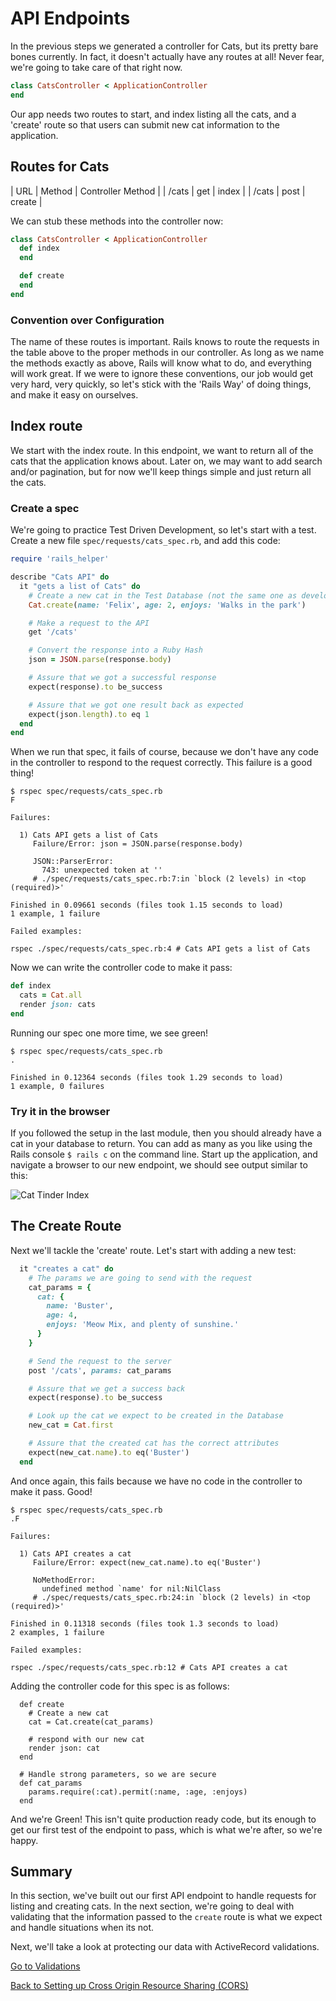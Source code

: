 # API Endpoints

In the previous steps we generated a controller for Cats, but its pretty bare bones currently.  In fact, it doesn't actually have any routes at all!  Never fear, we're going to take care of that right now.  

```ruby
class CatsController < ApplicationController
end
```

Our app needs two routes to start, and index listing all the cats, and a 'create' route so that users can submit new cat information to the application.

## Routes for Cats

| URL | Method | Controller Method |
| /cats | get | index |
| /cats | post | create |

We can stub these methods into the controller now:

```ruby
class CatsController < ApplicationController
  def index
  end

  def create
  end
end
```

### Convention over Configuration
The name of these routes is important.  Rails knows to route the requests in the table above to the proper methods in our controller.  As long as we name the methods exactly as above, Rails will know what to do, and everything will work great.  If we were to ignore these conventions, our job would get very hard, very quickly, so let's stick with the 'Rails Way' of doing things, and make it easy on ourselves.


## Index route
We start with the index route.  In this endpoint, we want to return all of the cats that the application knows about.  Later on, we may want to add search and/or pagination, but for now we'll keep things simple and just return all the cats.

### Create a spec
We're going to practice Test Driven Development, so let's start with a test.  Create a new file ```spec/requests/cats_spec.rb```, and add this code:

```ruby
require 'rails_helper'

describe "Cats API" do
  it "gets a list of Cats" do
    # Create a new cat in the Test Database (not the same one as development)
    Cat.create(name: 'Felix', age: 2, enjoys: 'Walks in the park')

    # Make a request to the API
    get '/cats'

    # Convert the response into a Ruby Hash
    json = JSON.parse(response.body)

    # Assure that we got a successful response
    expect(response).to be_success

    # Assure that we got one result back as expected
    expect(json.length).to eq 1
  end
end
```

When we run that spec, it fails of course, because we don't have any code in the controller to respond to the request correctly.  This failure is a good thing!

```
$ rspec spec/requests/cats_spec.rb
F

Failures:

  1) Cats API gets a list of Cats
     Failure/Error: json = JSON.parse(response.body)

     JSON::ParserError:
       743: unexpected token at ''
     # ./spec/requests/cats_spec.rb:7:in `block (2 levels) in <top (required)>'

Finished in 0.09661 seconds (files took 1.15 seconds to load)
1 example, 1 failure

Failed examples:

rspec ./spec/requests/cats_spec.rb:4 # Cats API gets a list of Cats
```

Now we can write the controller code to make it pass:

```Ruby
def index
  cats = Cat.all
  render json: cats
end
```

Running our spec one more time, we see green!

```
$ rspec spec/requests/cats_spec.rb
.

Finished in 0.12364 seconds (files took 1.29 seconds to load)
1 example, 0 failures
```

### Try it in the browser
If you followed the setup in the last module, then you should already have a cat in your database to return.  You can add as many as you like using the Rails console ```$ rails c``` on the command line.  Start up the application, and navigate a browser to our new endpoint, we should see output similar to this:

![Cat Tinder Index](https://s3.amazonaws.com/learn-site/curriculum/cat-tinder/cat_tinder_index.png)

## The Create Route
Next we'll tackle the 'create' route.  Let's start with adding a new test:

```ruby
  it "creates a cat" do
    # The params we are going to send with the request
    cat_params = {
      cat: {
        name: 'Buster', 
        age: 4, 
        enjoys: 'Meow Mix, and plenty of sunshine.'
      }
    }

    # Send the request to the server
    post '/cats', params: cat_params

    # Assure that we get a success back
    expect(response).to be_success

    # Look up the cat we expect to be created in the Database
    new_cat = Cat.first

    # Assure that the created cat has the correct attributes
    expect(new_cat.name).to eq('Buster')
  end
```

And once again, this fails because we have no code in the controller to make it pass.  Good!

```
$ rspec spec/requests/cats_spec.rb
.F

Failures:

  1) Cats API creates a cat
     Failure/Error: expect(new_cat.name).to eq('Buster')

     NoMethodError:
       undefined method `name' for nil:NilClass
     # ./spec/requests/cats_spec.rb:24:in `block (2 levels) in <top (required)>'

Finished in 0.11318 seconds (files took 1.3 seconds to load)
2 examples, 1 failure

Failed examples:

rspec ./spec/requests/cats_spec.rb:12 # Cats API creates a cat
```

Adding the controller code for this spec is as follows:

```
  def create
    # Create a new cat
    cat = Cat.create(cat_params)

    # respond with our new cat
    render json: cat
  end

  # Handle strong parameters, so we are secure
  def cat_params
    params.require(:cat).permit(:name, :age, :enjoys)
  end
```

And we're Green!  This isn't quite production ready code, but its enough to get our first test of the endpoint to pass, which is what we're after, so we're happy.  

## Summary
In this section, we've built out our first API endpoint to handle requests for listing and creating cats.  In the next section, we're going to deal with validating that the information passed to the ```create``` route is what we expect and handle situations when its not.

Next, we'll take a look at protecting our data with ActiveRecord validations.

[Go to Validations](../05-validations/README.md)


[Back to Setting up Cross Origin Resource Sharing (CORS)](../03-cross-origin-resources-sharing/README.md)

